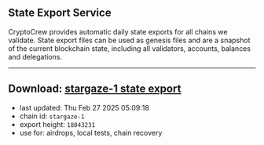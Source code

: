 ## State Export Service
CryptoCrew provides automatic daily state exports for all chains we validate. State export files can be used as genesis files and are a snapshot of the current blockchain state, including all validators, accounts, balances and delegations.

---
**Download: [stargaze-1 state export](https://dl-eu2.ccvalidators.com/SERVICE/stargaze/stargaze-1_export_18043231.json)**
---

- last updated: Thu Feb 27 2025 05:09:18
- chain id: `stargaze-1`
- export height: `18043231`
- use for: airdrops, local tests, chain recovery
